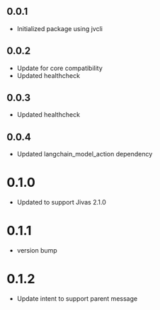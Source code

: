 ## 0.0.1
- Initialized package using jvcli

## 0.0.2
- Update for core compatibility
- Updated healthcheck

## 0.0.3
- Updated healthcheck

## 0.0.4
- Updated langchain_model_action dependency

# 0.1.0
- Updated to support Jivas 2.1.0

# 0.1.1
- version bump

# 0.1.2
- Update intent to support parent message
